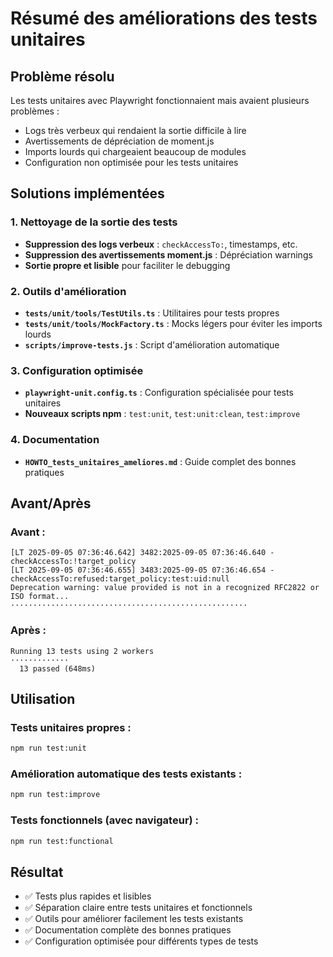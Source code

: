 # Résumé des améliorations des tests unitaires

## Problème résolu
Les tests unitaires avec Playwright fonctionnaient mais avaient plusieurs problèmes :
- Logs très verbeux qui rendaient la sortie difficile à lire
- Avertissements de dépréciation de moment.js
- Imports lourds qui chargeaient beaucoup de modules
- Configuration non optimisée pour les tests unitaires

## Solutions implémentées

### 1. Nettoyage de la sortie des tests
- **Suppression des logs verbeux** : `checkAccessTo:`, timestamps, etc.
- **Suppression des avertissements moment.js** : Dépréciation warnings
- **Sortie propre et lisible** pour faciliter le debugging

### 2. Outils d'amélioration
- **`tests/unit/tools/TestUtils.ts`** : Utilitaires pour tests propres
- **`tests/unit/tools/MockFactory.ts`** : Mocks légers pour éviter les imports lourds
- **`scripts/improve-tests.js`** : Script d'amélioration automatique

### 3. Configuration optimisée
- **`playwright-unit.config.ts`** : Configuration spécialisée pour tests unitaires
- **Nouveaux scripts npm** : `test:unit`, `test:unit:clean`, `test:improve`

### 4. Documentation
- **`HOWTO_tests_unitaires_ameliores.md`** : Guide complet des bonnes pratiques

## Avant/Après

### Avant :
```
[LT 2025-09-05 07:36:46.642] 3482:2025-09-05 07:36:46.640 - checkAccessTo:!target_policy
[LT 2025-09-05 07:36:46.655] 3483:2025-09-05 07:36:46.654 - checkAccessTo:refused:target_policy:test:uid:null
Deprecation warning: value provided is not in a recognized RFC2822 or ISO format...
·····················································
```

### Après :
```
Running 13 tests using 2 workers
·············
  13 passed (648ms)
```

## Utilisation

### Tests unitaires propres :
```bash
npm run test:unit
```

### Amélioration automatique des tests existants :
```bash
npm run test:improve
```

### Tests fonctionnels (avec navigateur) :
```bash
npm run test:functional
```

## Résultat
- ✅ Tests plus rapides et lisibles
- ✅ Séparation claire entre tests unitaires et fonctionnels  
- ✅ Outils pour améliorer facilement les tests existants
- ✅ Documentation complète des bonnes pratiques
- ✅ Configuration optimisée pour différents types de tests